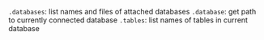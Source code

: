 `.databases`: list names and files of attached databases
`.database`: get path to currently connected database
`.tables`: list names of tables in current database